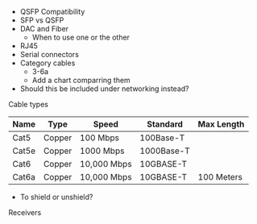 
* QSFP Compatibility
* SFP vs QSFP
* DAC and Fiber
    * When to use one or the other
* RJ45
* Serial connectors
* Category cables
    * 3-6a
    * Add a chart comparring them
* Should this be included under networking instead?

Cable types

| Name  | Type   | Speed       | Standard   | Max Length |
|-------|--------|-------------|------------|------------|
| Cat5  | Copper | 100 Mbps    | 100Base-T  |            |
| Cat5e | Copper | 1000 Mbps   | 1000Base-T |            |
| Cat6  | Copper | 10,000 Mbps | 10GBASE-T  |            |
| Cat6a | Copper | 10,000 Mbps | 10GBASE-T  | 100 Meters |


* To shield or unshield?

Receivers
